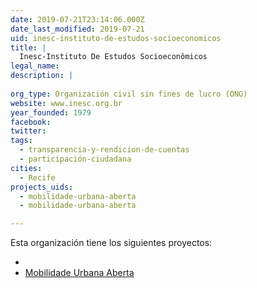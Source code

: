 ```yaml
---
date: 2019-07-21T23:14:06.000Z
date_last_modified: 2019-07-21
uid: inesc-instituto-de-estudos-socioeconomicos
title: |
  Inesc-Instituto De Estudos Socioeconômicos
legal_name: 
description: |
  
org_type: Organización civil sin fines de lucro (ONG)
website: www.inesc.org.br
year_founded: 1979
facebook: 
twitter: 
tags:
  - transparencia-y-rendicion-de-cuentas
  - participación-ciudadana
cities: 
  - Recife
projects_uids:
  - mobilidade-urbana-aberta
  - mobilidade-urbana-aberta

---
```


Esta organización tiene los siguientes proyectos:

- [](/proyectos/mobilidade-urbana-aberta)
- [Mobilidade Urbana Aberta](/proyectos/mobilidade-urbana-aberta)
